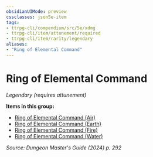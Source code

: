 ```yaml
---
obsidianUIMode: preview
cssclasses: json5e-item
tags:
- ttrpg-cli/compendium/src/5e/xdmg
- ttrpg-cli/item/attunement/required
- ttrpg-cli/item/rarity/legendary
aliases: 
- "Ring of Elemental Command"
---
```

# Ring of Elemental Command
*Legendary (requires attunement)*  



**Items in this group:**

- [Ring of Elemental Command (Air)](Misc%20Files/CLI/compendium/items/ring-of-elemental-command-air-xdmg.md)
- [Ring of Elemental Command (Earth)](Misc%20Files/CLI/compendium/items/ring-of-elemental-command-earth-xdmg.md)
- [Ring of Elemental Command (Fire)](Misc%20Files/CLI/compendium/items/ring-of-elemental-command-fire-xdmg.md)
- [Ring of Elemental Command (Water)](Misc%20Files/CLI/compendium/items/ring-of-elemental-command-water-xdmg.md)

*Source: Dungeon Master's Guide (2024) p. 292*